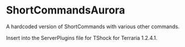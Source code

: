ShortCommandsAurora
===================

A hardcoded version of ShortCommands with various other commands.

Insert into the ServerPlugins file for TShock for Terraria 1.2.4.1.
